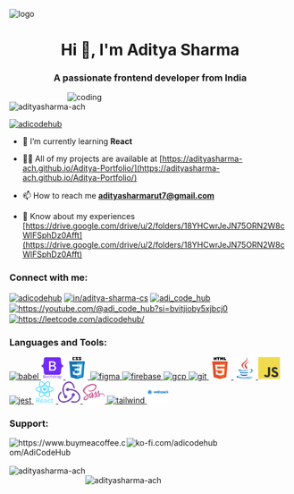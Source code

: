 ![logo](https://github.com/adityasharma-ach/adityasharma-ach/blob/main/banner.png)
<h1 align="center">Hi 👋, I'm Aditya Sharma</h1>
<h3 align="center">A passionate frontend developer from India</h3>

<img align="right" alt="coding" width="400" src="https://www.schoolofit.co.za/wp-content/uploads/2018/06/How-to-become-a-web-developer.gif">

<p align="left"> <img src="https://komarev.com/ghpvc/?username=adityasharma-ach&label=Profile%20views&color=0e75b6&style=flat" alt="adityasharma-ach" /> </p>

<p align="left"> <a href="https://twitter.com/adicodehub" target="blank"><img src="https://img.shields.io/twitter/follow/adicodehub?logo=twitter&style=for-the-badge" alt="adicodehub" /></a> </p>

- 🌱 I’m currently learning **React**

- 👨‍💻 All of my projects are available at [https://adityasharma-ach.github.io/Aditya-Portfolio/](https://adityasharma-ach.github.io/Aditya-Portfolio/)

- 📫 How to reach me **adityasharmarut7@gmail.com**

- 📄 Know about my experiences [https://drive.google.com/drive/u/2/folders/18YHCwrJeJN75ORN2W8cWlFSphDz0Afft](https://drive.google.com/drive/u/2/folders/18YHCwrJeJN75ORN2W8cWlFSphDz0Afft)

<h3 align="left">Connect with me:</h3>
<p align="left">
<a href="https://twitter.com/adicodehub" target="blank"><img align="center" src="https://raw.githubusercontent.com/rahuldkjain/github-profile-readme-generator/master/src/images/icons/Social/twitter.svg" alt="adicodehub" height="30" width="40" /></a>
<a href="https://linkedin.com/in/in/aditya-sharma-cs" target="blank"><img align="center" src="https://raw.githubusercontent.com/rahuldkjain/github-profile-readme-generator/master/src/images/icons/Social/linked-in-alt.svg" alt="in/aditya-sharma-cs" height="30" width="40" /></a>
<a href="https://instagram.com/adi_code_hub" target="blank"><img align="center" src="https://raw.githubusercontent.com/rahuldkjain/github-profile-readme-generator/master/src/images/icons/Social/instagram.svg" alt="adi_code_hub" height="30" width="40" /></a>
<a href="https://www.youtube.com/c/https://youtube.com/@adi_code_hub?si=bvitjioby5xjbcj0" target="blank"><img align="center" src="https://raw.githubusercontent.com/rahuldkjain/github-profile-readme-generator/master/src/images/icons/Social/youtube.svg" alt="https://youtube.com/@adi_code_hub?si=bvitjioby5xjbcj0" height="30" width="40" /></a>
<a href="https://www.leetcode.com/https://leetcode.com/adicodehub/" target="blank"><img align="center" src="https://raw.githubusercontent.com/rahuldkjain/github-profile-readme-generator/master/src/images/icons/Social/leet-code.svg" alt="https://leetcode.com/adicodehub/" height="30" width="40" /></a>
</p>

<h3 align="left">Languages and Tools:</h3>
<p align="left"> <a href="https://babeljs.io/" target="_blank" rel="noreferrer"> <img src="https://www.vectorlogo.zone/logos/babeljs/babeljs-icon.svg" alt="babel" width="40" height="40"/> </a> <a href="https://getbootstrap.com" target="_blank" rel="noreferrer"> <img src="https://raw.githubusercontent.com/devicons/devicon/master/icons/bootstrap/bootstrap-plain-wordmark.svg" alt="bootstrap" width="40" height="40"/> </a> <a href="https://www.w3schools.com/css/" target="_blank" rel="noreferrer"> <img src="https://raw.githubusercontent.com/devicons/devicon/master/icons/css3/css3-original-wordmark.svg" alt="css3" width="40" height="40"/> </a> <a href="https://www.figma.com/" target="_blank" rel="noreferrer"> <img src="https://www.vectorlogo.zone/logos/figma/figma-icon.svg" alt="figma" width="40" height="40"/> </a> <a href="https://firebase.google.com/" target="_blank" rel="noreferrer"> <img src="https://www.vectorlogo.zone/logos/firebase/firebase-icon.svg" alt="firebase" width="40" height="40"/> </a> <a href="https://cloud.google.com" target="_blank" rel="noreferrer"> <img src="https://www.vectorlogo.zone/logos/google_cloud/google_cloud-icon.svg" alt="gcp" width="40" height="40"/> </a> <a href="https://git-scm.com/" target="_blank" rel="noreferrer"> <img src="https://www.vectorlogo.zone/logos/git-scm/git-scm-icon.svg" alt="git" width="40" height="40"/> </a> <a href="https://www.w3.org/html/" target="_blank" rel="noreferrer"> <img src="https://raw.githubusercontent.com/devicons/devicon/master/icons/html5/html5-original-wordmark.svg" alt="html5" width="40" height="40"/> </a> <a href="https://www.java.com" target="_blank" rel="noreferrer"> <img src="https://raw.githubusercontent.com/devicons/devicon/master/icons/java/java-original.svg" alt="java" width="40" height="40"/> </a> <a href="https://developer.mozilla.org/en-US/docs/Web/JavaScript" target="_blank" rel="noreferrer"> <img src="https://raw.githubusercontent.com/devicons/devicon/master/icons/javascript/javascript-original.svg" alt="javascript" width="40" height="40"/> </a> <a href="https://jestjs.io" target="_blank" rel="noreferrer"> <img src="https://www.vectorlogo.zone/logos/jestjsio/jestjsio-icon.svg" alt="jest" width="40" height="40"/> </a> <a href="https://reactjs.org/" target="_blank" rel="noreferrer"> <img src="https://raw.githubusercontent.com/devicons/devicon/master/icons/react/react-original-wordmark.svg" alt="react" width="40" height="40"/> </a> <a href="https://redux.js.org" target="_blank" rel="noreferrer"> <img src="https://raw.githubusercontent.com/devicons/devicon/master/icons/redux/redux-original.svg" alt="redux" width="40" height="40"/> </a> <a href="https://sass-lang.com" target="_blank" rel="noreferrer"> <img src="https://raw.githubusercontent.com/devicons/devicon/master/icons/sass/sass-original.svg" alt="sass" width="40" height="40"/> </a> <a href="https://tailwindcss.com/" target="_blank" rel="noreferrer"> <img src="https://www.vectorlogo.zone/logos/tailwindcss/tailwindcss-icon.svg" alt="tailwind" width="40" height="40"/> </a> <a href="https://webpack.js.org" target="_blank" rel="noreferrer"> <img src="https://raw.githubusercontent.com/devicons/devicon/d00d0969292a6569d45b06d3f350f463a0107b0d/icons/webpack/webpack-original-wordmark.svg" alt="webpack" width="40" height="40"/> </a> </p>

<h3 align="left">Support:</h3>
<p><a href="https://www.buymeacoffee.com/https://www.buymeacoffee.com/AdiCodeHub"> <img align="left" src="https://cdn.buymeacoffee.com/buttons/v2/default-yellow.png" height="50" width="210" alt="https://www.buymeacoffee.com/AdiCodeHub" /></a><a href="https://ko-fi.com/ko-fi.com/adicodehub"> <img align="left" src="https://cdn.ko-fi.com/cdn/kofi3.png?v=3" height="50" width="210" alt="ko-fi.com/adicodehub" /></a></p><br><br>

<p><img align="left" src="https://github-readme-stats.vercel.app/api/top-langs?username=adityasharma-ach&show_icons=true&locale=en&layout=compact" alt="adityasharma-ach" /></p>

<p>&nbsp;<img align="center" src="https://github-readme-stats.vercel.app/api?username=adityasharma-ach&show_icons=true&locale=en" alt="adityasharma-ach" /></p>
